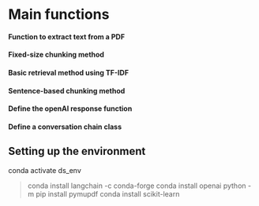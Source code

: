 

# Main functions 

#### Function to extract text from a PDF
#### Fixed-size chunking method
#### Basic retrieval method using TF-IDF
#### Sentence-based chunking method
#### Define the openAI response function
#### Define a conversation chain class


## Setting up the environment
conda activate ds_env
> conda install langchain -c conda-forge
> conda install openai
> python -m pip install pymupdf
> conda install scikit-learn
